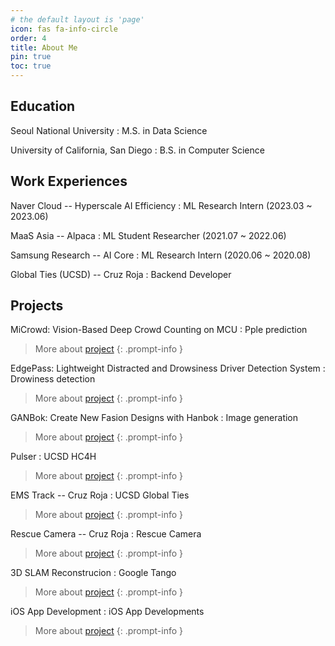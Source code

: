 ```yaml
---
# the default layout is 'page'
icon: fas fa-info-circle
order: 4
title: About Me
pin: true
toc: true
---
```



## Education
Seoul National University
: M.S. in Data Science

University of California, San Diego
: B.S. in Computer Science 

## Work Experiences
Naver Cloud -- Hyperscale AI Efficiency
: ML Research Intern (2023.03 ~ 2023.06)

MaaS Asia -- Alpaca
: ML Student Researcher (2021.07 ~ 2022.06)

Samsung Research -- AI Core
: ML Research Intern (2020.06 ~ 2020.08)

Global Ties (UCSD) -- Cruz Roja
: Backend Developer

## Projects

MiCrowd: Vision-Based Deep Crowd Counting on MCU
: Pple prediction

> More about [project](/posts/microwd/)
{: .prompt-info }


EdgePass: Lightweight Distracted and Drowsiness Driver Detection System
: Drowiness detection

> More about [project](/posts/edgepass/)
{: .prompt-info }



GANBok: Create New Fasion Designs with Hanbok
: Image generation

> More about [project](/posts/ganbok/)
{: .prompt-info }

Pulser
: UCSD HC4H

> More about [project](/posts/pulser/)
{: .prompt-info }



EMS Track -- Cruz Roja
: UCSD Global Ties

> More about [project](/posts/emstrack/)
{: .prompt-info }



Rescue Camera -- Cruz Roja
: Rescue Camera

> More about [project](/posts/rescue-camera/)
{: .prompt-info }



3D SLAM Reconstrucion
: Google Tango

> More about [project](/posts/3d-reconstruction/)
{: .prompt-info }



iOS App Development
: iOS App Developments

> More about [project](/posts/ios-app-development/)
{: .prompt-info }



<!-- > Add Markdown syntax content to file `_tabs/about.md`{: .filepath } and it will show up on this page.
{: .prompt-tip } -->

